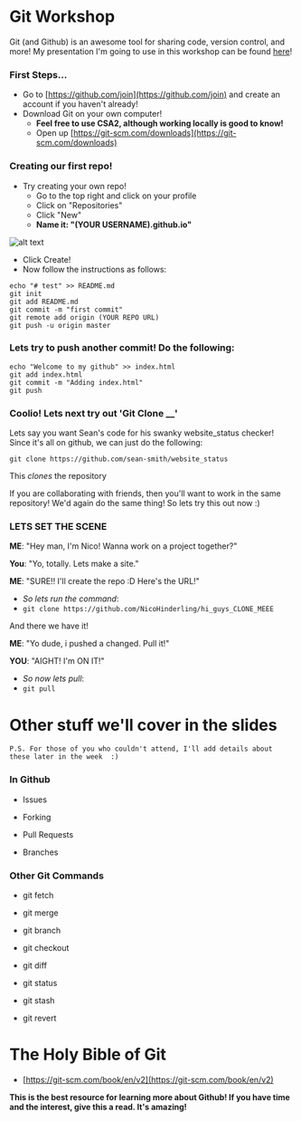 # Git Workshop

Git (and Github) is an awesome tool for sharing code, version control, and more! My presentation I'm going to use in this workshop can be found [here](https://docs.google.com/presentation/d/1bdbfgdTUaujerdea-bOfAAjcd3w2efjPhtVHEAWuZME/edit?usp=sharing)!

### First Steps...

- Go to [https://github.com/join](https://github.com/join) and create an account if you haven't already!
- Download Git on your own computer!
    - __Feel free to use CSA2, although working locally is good to know!__
    - Open up [https://git-scm.com/downloads](https://git-scm.com/downloads)

### Creating our first repo!

- Try creating your own repo!
    - Go to the top right and click on your profile
    - Click on "Repositories"
    - Click "New"
    - __Name it: "(YOUR USERNAME).github.io"__


![alt text](http://i.imgur.com/5RWZHX3.png)

- Click Create!
- Now follow the instructions as follows:

```
echo "# test" >> README.md
git init
git add README.md
git commit -m "first commit"
git remote add origin (YOUR REPO URL)
git push -u origin master
```

### Lets try to push another commit! Do the following:

```
echo "Welcome to my github" >> index.html
git add index.html
git commit -m "Adding index.html"
git push
```

### Coolio! Lets next try out 'Git Clone __'
Lets say you want Sean's code for his swanky website_status checker! Since it's all on github, we can just do the following:

```
git clone https://github.com/sean-smith/website_status
```

This _clones_ the repository

If you are collaborating with friends, then you'll want to work in the same repository! We'd again do the same thing! So lets try this out now :)

### LETS SET THE SCENE
__ME__: "Hey man, I'm Nico! Wanna work on a project together?"

__You__: "Yo, totally. Lets make a site."

__ME__: "SURE!! I'll create the repo :D Here's the URL!"


- _So lets run the command_:
- ```git clone https://github.com/NicoHinderling/hi_guys_CLONE_MEEE```

And there we have it!

__ME__: "Yo dude, i pushed a changed. Pull it!"

__YOU__: "AIGHT! I'm ON IT!"

- _So now lets pull_:
- ```git pull```




# Other stuff we'll cover in the slides 
```P.S. For those of you who couldn't attend, I'll add details about these later in the week  :)```

### In Github
- Issues

- Forking

- Pull Requests

- Branches

### Other Git Commands
- git fetch

- git merge

- git branch

- git checkout

- git diff

- git status

- git stash

- git revert


# The Holy Bible of Git

- [https://git-scm.com/book/en/v2](https://git-scm.com/book/en/v2)

__This is the best resource for learning more about Github! If you have time and the interest, give this a read. It's amazing!__